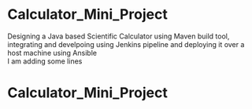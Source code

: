 # Calculator_Mini_Project
Designing a Java based Scientific Calculator using Maven build tool, integrating and develpoing using Jenkins pipeline and deploying it over a host machine using Ansible  
I am adding some lines
# Calculator_Mini_Project
